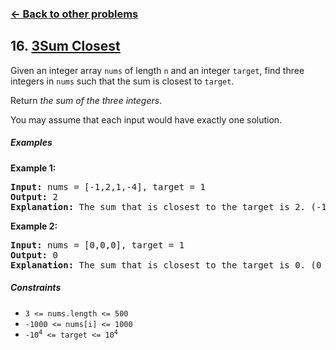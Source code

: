 ### [&#8592; Back to other problems](../../README.md)

## 16. [3Sum Closest](https://leetcode.com/problems/3sum-closest/)

Given an integer array `nums` of length `n` and an integer `target`, find three integers in `nums`
such that
the sum is closest to `target`.

Return *the sum of the three integers*.

You may assume that each input would have exactly one solution.

##### Examples

**Example 1:**

<pre>
<b>Input:</b> nums = [-1,2,1,-4], target = 1
<b>Output:</b> 2
<b>Explanation:</b> The sum that is closest to the target is 2. (-1 + 2 + 1 = 2).
</pre>

**Example 2:**

<pre>
<b>Input:</b> nums = [0,0,0], target = 1
<b>Output:</b> 0
<b>Explanation:</b> The sum that is closest to the target is 0. (0 + 0 + 0 = 0).
</pre>

##### Constraints

* <code>3 <= nums.length <= 500</code>
* <code>-1000 <= nums[i] <= 1000</code>
* <code>-10<sup>4</sup> <= target <= 10<sup>4</sup></code>

